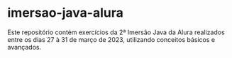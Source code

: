 # imersao-java-alura
Este repositório contém exercícios da 2ª Imersão Java da Alura realizados entre os dias 27 à 31 de março de 2023, utilizando conceitos básicos e avançados.
